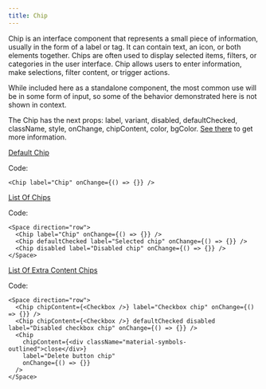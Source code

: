 ```yaml
---
title: Chip
---
```


Сhip is an interface component that represents a small piece of information, usually in the form of a label or tag. It can contain text, an icon, or both elements together. Chips are often used to display selected items, filters, or categories in the user interface. Chip allows users to enter information, make selections, filter content, or trigger actions.

While included here as a standalone component, the most common use will be in some form of input, so some of the behavior demonstrated here is not shown in context.

The Chip has the next props: label, variant, disabled, defaultChecked, className, style, onChange, chipContent, color, bgColor. [See there](/storybook/?path=/docs/core-chip--docs) to get more information.

[Default Chip](/storybook/?path=/story/core-chip--default-chip)

Code:

```tsx
<Chip label="Chip" onChange={() => {}} />
```

[List Of Chips](/storybook/?path=/story/core-chip--list-of-chips)

Code:

```tsx
<Space direction="row">
  <Chip label="Chip" onChange={() => {}} />
  <Chip defaultChecked label="Selected chip" onChange={() => {}} />
  <Chip disabled label="Disabled chip" onChange={() => {}} />
</Space>
```

[List Of Extra Content Chips](/storybook/?path=/story/core-chip--list-of-extra-content-chips)

Code:

```tsx
<Space direction="row">
  <Chip chipContent={<Checkbox />} label="Сheckbox chip" onChange={() => {}} />
  <Chip chipContent={<Checkbox />} defaultChecked disabled label="Disabled checkbox chip" onChange={() => {}} />
  <Chip
    chipContent={<div className="material-symbols-outlined">close</div>}
    label="Delete button chip"
    onChange={() => {}}
  />
</Space>
```
